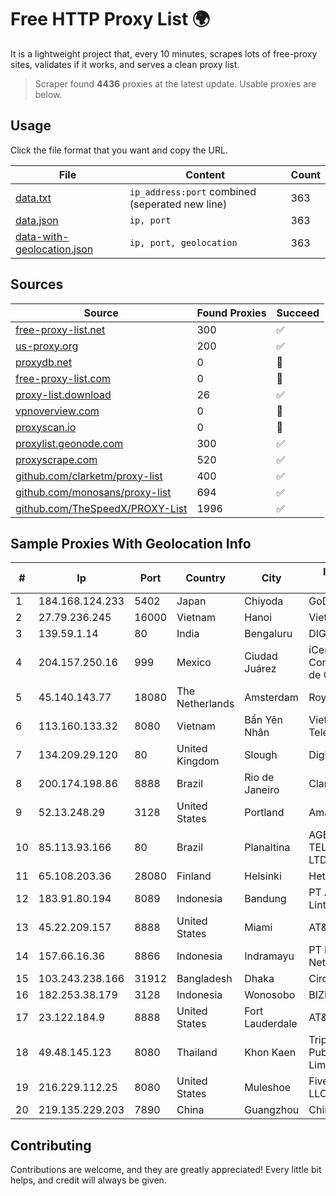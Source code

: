 
# Free HTTP Proxy List 🌍

It is a lightweight project that, every 10 minutes, scrapes lots of free-proxy sites, validates if it works, and serves a clean proxy list.


> Scraper found **4436** proxies at the latest update. Usable proxies are below.

## Usage

Click the file format that you want and copy the URL.


|File|Content|Count|
|----|-------|-----|
|[data.txt](https://raw.githubusercontent.com/themiralay/Proxy-List-World/master/data.txt)|`ip_address:port` combined (seperated new line)|363|
|[data.json](https://raw.githubusercontent.com/themiralay/Proxy-List-World/master/data.json)|`ip, port`|363|
|[data-with-geolocation.json](https://raw.githubusercontent.com/themiralay/Proxy-List-World/master/data-with-geolocation.json)|`ip, port, geolocation`|363|

## Sources

|Source|Found Proxies|Succeed|
|------|-------------|-------|
|[free-proxy-list.net](https://free-proxy-list.net)|300|✅|
|[us-proxy.org](https://www.us-proxy.org)|200|✅|
|[proxydb.net](http://proxydb.net)|0|🚫|
|[free-proxy-list.com](https://free-proxy-list.com/?page=&port=&type%5B%5D=http&type%5B%5D=https&up_time=0&search=Search)|0|🚫|
|[proxy-list.download](https://www.proxy-list.download/HTTP)|26|✅|
|[vpnoverview.com](https://vpnoverview.com/privacy/anonymous-browsing/free-proxy-servers)|0|🚫|
|[proxyscan.io](https://www.proxyscan.io)|0|🚫|
|[proxylist.geonode.com](https://proxylist.geonode.com/api/proxy-list?limit=300&page=1&sort_by=lastChecked&sort_type=desc&protocols=http,https)|300|✅|
|[proxyscrape.com](https://api.proxyscrape.com/v2/?request=displayproxies&protocol=http&timeout=10000&country=all&ssl=all&anonymity=all)|520|✅|
|[github.com/clarketm/proxy-list](https://raw.githubusercontent.com/clarketm/proxy-list/master/proxy-list-raw.txt)|400|✅|
|[github.com/monosans/proxy-list](https://raw.githubusercontent.com/monosans/proxy-list/main/proxies/http.txt)|694|✅|
|[github.com/TheSpeedX/PROXY-List](https://raw.githubusercontent.com/TheSpeedX/PROXY-List/master/http.txt)|1996|✅|


## Sample Proxies With Geolocation Info

|#|Ip|Port|Country|City|Internet Service Provider|
|-|--|----|-------|----|-------------------------|
|1|184.168.124.233|5402|Japan|Chiyoda|GoDaddy.com, LLC|
|2|27.79.236.245|16000|Vietnam|Hanoi|Viettel Corporation|
|3|139.59.1.14|80|India|Bengaluru|DIGITALOCEAN|
|4|204.157.250.16|999|Mexico|Ciudad Juárez|iCentral Sistemas y Comunicaciones, S.A. de C.V.|
|5|45.140.143.77|18080|The Netherlands|Amsterdam|RoyaleHosting BV|
|6|113.160.133.32|8080|Vietnam|Bẩn Yên Nhân|VietNam Post and Telecom Corporation|
|7|134.209.29.120|80|United Kingdom|Slough|DigitalOcean, LLC|
|8|200.174.198.86|8888|Brazil|Rio de Janeiro|Claro S.A|
|9|52.13.248.29|3128|United States|Portland|Amazon.com, Inc.|
|10|85.113.93.166|80|Brazil|Planaltina|AGE TELECOMUNICACOES LTDA|
|11|65.108.203.36|28080|Finland|Helsinki|Hetzner Online GmbH|
|12|183.91.80.194|8089|Indonesia|Bandung|PT Aplikanusa Lintasarta|
|13|45.22.209.157|8888|United States|Miami|AT&T Services, Inc.|
|14|157.66.16.36|8866|Indonesia|Indramayu|PT Mitra Mandiri Network|
|15|103.243.238.166|31912|Bangladesh|Dhaka|Circle Network|
|16|182.253.38.179|3128|Indonesia|Wonosobo|BIZNET|
|17|23.122.184.9|8888|United States|Fort Lauderdale|AT&T Services, Inc.|
|18|49.48.145.123|8080|Thailand|Khon Kaen|Triple T Broadband Public Company Limited|
|19|216.229.112.25|8080|United States|Muleshoe|Five Area Systems, LLC|
|20|219.135.229.203|7890|China|Guangzhou|Chinanet|



## Contributing

Contributions are welcome, and they are greatly appreciated! Every
little bit helps, and credit will always be given.

